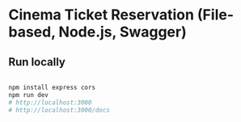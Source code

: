 # Cinema Ticket Reservation (File-based, Node.js, Swagger)

## Run locally
```bash

npm install express cors
npm run dev
# http://localhost:3000
# http://localhost:3000/docs
